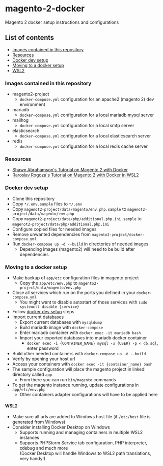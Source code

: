 # magento-2-docker
Magento 2 docker setup instructions and configurations

## List of contents
* [Images contained in this repository](#images-contained-in-this-repository)
* [Resources](#resources)
* [Docker dev setup](#docker-dev-setup)
* [Moving to a docker setup](#moving-to-a-docker-setup)
* [WSL2](#wsl2)

### Images contained in this repository
* magento2-project
  * `docker-compose.yml` configuration for an apache2 (magento 2) dev environment
* mariadb
  * `docker-compose.yml` configuration for a local mariadb mysql server
* mailhog
  * `docker-compose.yml` configuration for a local smtp server
* elasticsearch
  * `docker-compose.yml` configuration for a local elasticsearch server
* redis
  * `docker-compose.yml` configuration for a local redis cache server

### Resources
* [Shawn Abrahamson's Tutorial on Magento 2 with Docker](https://www.magemodule.com/all-things-magento/magento-2-tutorials/docker-magento-2-development/)
* [Raroslav Rogoza's Tutorial on Magento 2 with Docker in WSL2](https://www.atwix.com/magento/magento-2-with-docker-for-windows-and-wsl-2/)

### Docker dev setup
* Clone this repository
* Copy `*/.env.sample` files to `*/.env`
* Copy `magenot2-project/data/magento/env.php.sample` to `magenot2-project/data/magento/env.php`
* Copy `magenot2-project/data/php/additional.php.ini.sample` to `magenot2-project/data/php/additional.php.ini`
* Configure copied files for needed images
* Remove unwanted dependencies from `magento2-project/docker-compose.yml`
* Run `docker-compose up -d --build` in directories of needed images
  * Depending images (magento2) will need to be build after dependencies

### Moving to a docker setup
* Make backup of `app/etc` configuration files in magento project
  * Copy the `app/etc/env.php` to `magento2-project/data/magento/env.php`
* Close all services which run on the ports you defined in your `docker-compose.yml`
  * You might want to disable autostart of those services with `sudo systemctl disable {service}`
* Follow [docker dev setup](#docker-dev-setup) steps
* Import current databases
  * Export current databases with `mysqldump`
  * Build mariadb image with `docker-compose`
  * Enter mariadb container with `docker exec -it mariadb bash`
  * Import your exported databases into mariadb docker container
    * `docker exec -i {CONTAINER_NAME} mysql -u {USER} -p < db.sql`, enter password
* Build other needed containers with `docker-compose up -d --build`
* Verify by opening your host url
* Access your containers with `docker exec -it {container_name} bash`
* The sample configuration will place the magento project in linked directory called `app`
  * From there you can run `bin/magento` commands
* To get the magento instance running, update configurations in `app/etc/env.php`
  * Other containers adapter configurations will have to be applied here

#### WSL2
* Make sure all urls are added to Windows host file (if `/etc/host` file is generated from Windows)
* Consider installing Docker Desktop on Windows
  * Supports running and managing containers in multiple WSL2 instances
  * Supports PHPStorm Service tab configuration, PHP interpreter, xdebug and much more  
    (Docker Desktop will handle Windows to WSL2 path translations, very handy!)

